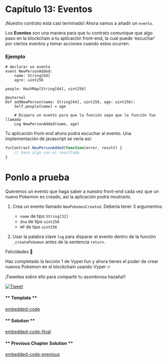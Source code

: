 <!-- Add translation for the following page: https://learn.vyperlang.org/#/1/events
Do NOT change the code below. The below code runs the code editor -->

# Capítulo 13: Eventos

¡Nuestro contrato está casi terminado! Ahora vamos a añadir un `evento`.

Los **Eventos** son una manera para que tu contrato comunique que algo paso en la blockchain a tu aplicación front-end, la cual puede ‘escuchar’ por ciertos eventos y tomar acciones cuando estos ocurren.

### Ejemplo

```Vyper
# declarar un evento
event NewPersonAdded:
	name: String[64]
	agre: uint256

people: HashMap[String[64], uint256]

@external
Def addNewPerson(name: String[64], uint256, age: uint256):
	Self.people[name] = age

	# Dispara un evento para que la función sepa que la función fue llamada
	Log NewPersonAdded(name, age)
```

Tu aplicación front-end ahora podrá escuchar al evento. Una implementación de javascript se vería así:

```js
YurContract.NewPersonAdded(function(error, result) {
	// hace algo con el resultado
}
```

# Ponlo a prueba

Queremos un evento que haga saber a nuestro front-end cada vez que un nuevo Pokemon es creado, así la aplicación podrá mostrarlo.

1. Crea un evento llamado `NewPokemonCreated`. Debería tener 3 argumentos:

   - `name` de tipo `String[32]`
   - `dna` de tipo `uint256`
   - `HP` de tipo `uint256`

2. Usar la palabra clave `log` para disparar el evento dentro de la función `_createPokemon` antes de la sentencia `return`.

Felicidades 🎉

Haz completado la lección 1 de Vyper.fun y ahora tienes el poder de crear nuevos Pokemon en el blockchain usando Vyper 🔥

¡Tweetea sobre ello para compartir tu asombrosa hazaña!!

[![Tweet](https://img.shields.io/twitter/url?style=social&url=https%3A%2F%2Fvyper.fun%2F%23%2F1%2Fintroduction)](https://twitter.com/intent/tweet?hashtags=VyperFun&ref_src=twsrc%5Etfw&text=Acabo%20de%20completar%20la%20leccion%201%3A%20Crea%20tu%20Pok%C3%A9mon%20en%20la%20blockchain%20usando%20%40vyperlang%20con%20%40VyperFun%20%F0%9F%98%8E%20&tw_p=tweetbutton&url=https%3A%2F%2Fvyper.fun%2F%23%2F1%2Fintroduction)

<!-- tabs:start -->

#### ** Template **

[embedded-code](../../assets/1/1.13-template-code.vy ':include :type=code embed-template')

#### ** Solution **

[embedded-code-final](../../assets/1/1.13-finished-code.vy ':include :type=code embed-final')

#### ** Previous Chapter Solution **

[embedded-code-previous](../../assets/1/1.12-finished-code.vy ':include :type=code embed-previous')

<!-- tabs:end -->
